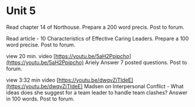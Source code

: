 # Unit 5

Read chapter 14 of Northouse. Prepare a 200 word precis. Post to forum. 

Read article - 10 Characteristics of Effective Caring Leaders. Prepare a 100 word precise. Post to forum. 

view 20 min. video [https://youtu.be/5aH2Ppjpcho](https://youtu.be/5aH2Ppjpcho) Ariely Answer 7 posted questions. Post to forum.

view 3:32 min video [https://youtu.be/dwqvZiTIdeE](https://youtu.be/dwqvZiTIdeE) Madsen on Interpersonal Conflict - What ideas does she suggest for a team leader to handle team clashes? Answer in 100 words. Post to forum. 

